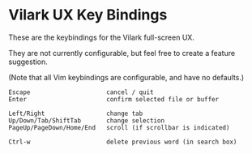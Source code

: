 # Vilark UX Key Bindings

These are the keybindings for the Vilark full-screen UX.

They are not currently configurable, but feel free to create
a feature suggestion.

(Note that all Vim keybindings are configurable, and have no defaults.)


    Escape                     cancel / quit
    Enter                      confirm selected file or buffer

    Left/Right                 change tab
    Up/Down/Tab/ShiftTab       change selection
    PageUp/PageDown/Home/End   scroll (if scrollbar is indicated)

    Ctrl-w                     delete previous word (in search box)
